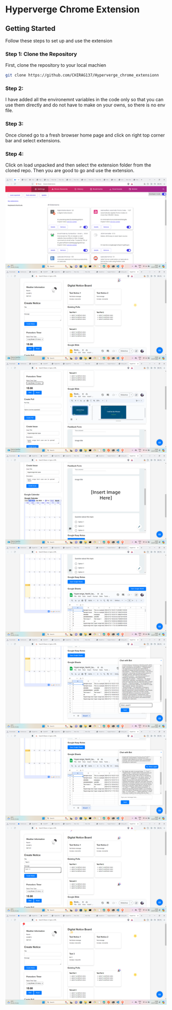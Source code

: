 # Hyperverge Chrome Extension

## Getting Started

Follow these steps to set up and use the extension

### Step 1: Clone the Repository

First, clone the repository to your local machien

```bash
git clone https://github.com/CHIRAG137/Hyperverge_chrome_extensionn
```
### Step 2:
I have added all the environemnt variables in the code only so that you can use them directly and do not have to make on your owns, so there is no env file.

### Step 3:
Once cloned go to a fresh browser home page and click on right top corner bar and select extensions.

### Step 4:
Click on load unpacked and then select the extension folder from the cloned repo. Then you are good to go and use the extension.

![Screenshot](screenshots/Screenshot%20(349).png)
![Screenshot](screenshots/Screenshot%20(338).png)
![Screenshot](screenshots/Screenshot%20(339).png)
![Screenshot](screenshots/Screenshot%20(340).png)
![Screenshot](screenshots/Screenshot%20(341).png)
![Screenshot](screenshots/Screenshot%20(343).png)
![Screenshot](screenshots/Screenshot%20(345).png)
![Screenshot](screenshots/Screenshot%20(347).png)
![Screenshot](screenshots/Screenshot%20(348).png)


